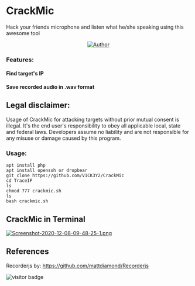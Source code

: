 # CrackMic

Hack your friends microphone and listen what he/she speaking using this awesome tool

<p align="center">
<a href="https://github.com/V1CK3Y2"><img title="Author" src="https://img.shields.io/badge/Author-V1CK3Y2-red.svg?style=for-the-badge&logo=github"></a>
</p>

### Features:

#### Find target's IP
#### Save recorded audio in .wav format

## Legal disclaimer:

Usage of CrackMic for attacking targets without prior mutual consent is illegal. It's the end user's responsibility to obey all applicable local, state and federal laws. Developers assume no liability and are not responsible for any misuse or damage caused by this program. 

### Usage:
```
apt install php
apt install openssh or dropbear
git clone https://github.com/V1CK3Y2/CrackMic
cd TraceIP
ls
chmod 777 crackmic.sh
ls
bash crackmic.sh
```
## CrackMic in Terminal

[![Screenshot-2020-12-08-09-48-25-1.png](https://i.postimg.cc/zBqwgLYC/Screenshot-2020-12-08-09-48-25-1.png)](https://postimg.cc/671Gsp3q)

## References

Recorderjs by: https://github.com/mattdiamond/Recorderjs

<p>
<img src="https://visitor-badge.laobi.icu/badge?page_id=JasonJerry.lockphish" alt="visitor badge"/>
</p>
